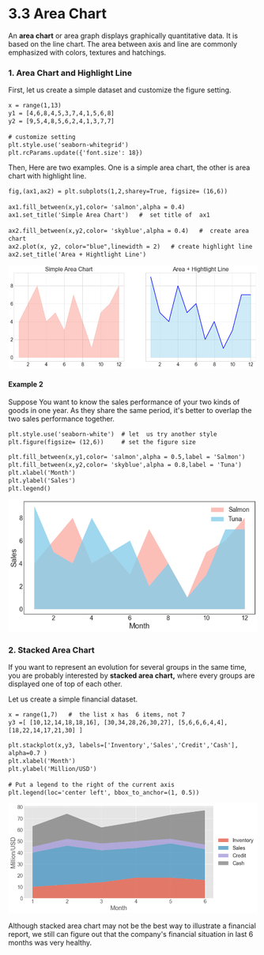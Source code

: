 # 3.3 Area Chart

An **area chart** or area graph displays graphically quantitative data. It is based on the line chart. The area between axis and line are commonly emphasized with colors, textures and hatchings.

### 1. Area Chart and Highlight  Line

First,  let us create a simple dataset and customize the figure setting.

```text
x = range(1,13)
y1 = [4,6,8,4,5,3,7,4,1,5,6,8]
y2 = [9,5,4,8,5,6,2,4,1,3,7,7]

# customize setting
plt.style.use('seaborn-whitegrid')
plt.rcParams.update({'font.size': 18})
```

Then, Here are  two examples. One  is a simple area chart, the other is area chart with highlight line.

```text
fig,(ax1,ax2) = plt.subplots(1,2,sharey=True, figsize= (16,6))

ax1.fill_between(x,y1,color= 'salmon',alpha = 0.4)
ax1.set_title('Simple Area Chart')   #  set title of  ax1

ax2.fill_between(x,y2,color= 'skyblue',alpha = 0.4)   #  create area  chart
ax2.plot(x, y2, color="blue",linewidth = 2)   # create highlight line
ax2.set_title('Area + Hightlight Line')

```

![](../.gitbook/assets/area-chart.png)

#### Example  2

Suppose You want to know the sales performance  of your two kinds of goods in  one year. As they share the same period,  it's better to overlap the two sales performance together.

```text
plt.style.use('seaborn-white')  # let  us try another style
plt.figure(figsize= (12,6))     # set the figure size
```

```text
plt.fill_between(x,y1,color= 'salmon',alpha = 0.5,label = 'Salmon')
plt.fill_between(x,y2,color= 'skyblue',alpha = 0.8,label = 'Tuna')
plt.xlabel('Month')
plt.ylabel('Sales')
plt.legend()
```

![](../.gitbook/assets/download-1%20%283%29.png)

### 2. Stacked Area Chart

If you want to represent an evolution for several groups in the same time, you are probably interested by **stacked area chart,** where every groups are displayed one of top of each other.

Let us create  a simple financial dataset.

```text
x = range(1,7)   #  the list x has  6 items, not 7
y3 =[ [10,12,14,18,18,16], [30,34,28,26,30,27], [5,6,6,6,4,4],[18,22,14,17,21,30] ]
```

```text
plt.stackplot(x,y3, labels=['Inventory','Sales','Credit','Cash'], alpha=0.7 )
plt.xlabel('Month')
plt.ylabel('Million/USD')

# Put a legend to the right of the current axis
plt.legend(loc='center left', bbox_to_anchor=(1, 0.5))
```

![Stacked Area Chart](../.gitbook/assets/stacked-area-chart.png)

Although stacked area chart may not be the best way to illustrate a financial report, we  still can figure out that the company's financial situation in last 6 months was very healthy. 



